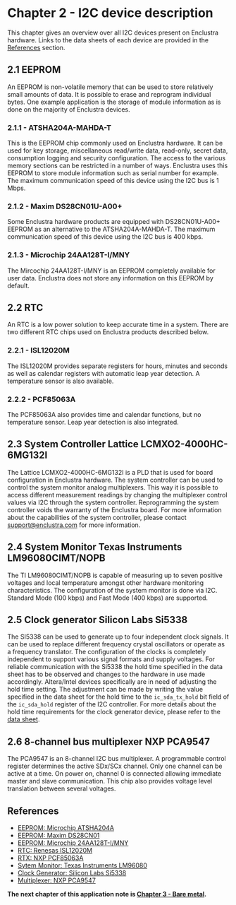 # Chapter 2 - I2C device description
This chapter gives an overview over all I2C devices present on Enclustra hardware. Links to the data sheets of each device are provided in the [References](Chapter-2-I2CDeviceDescription.md#references) section.

## 2.1 EEPROM
An EEPROM is non-volatile memory that can be used to store relatively small amounts of data. It is possible to erase and reprogram individual bytes. One example application is the storage of module information as is done on the majority of Enclustra devices.

### 2.1.1 - ATSHA204A-MAHDA-T
This is the EEPROM chip commonly used on Enclustra hardware. It can be used for key storage, miscellaneous read/write data, read-only, secret data, consumption logging and security configuration. The access to the various memory sections can be restricted in a number of ways. Enclustra uses this EEPROM to store module information such as serial number for example. The maximum communication speed of this device using the I2C bus is 1 Mbps.

### 2.1.2 - Maxim DS28CN01U-A00+
Some Enclustra hardware products are equipped with DS28CN01U-A00+ EEPROM as an alternative to the ATSHA204A-MAHDA-T. The maximum communication speed of this device using the I2C bus is 400 kbps.

### 2.1.3 - Microchip 24AA128T-I/MNY
The Mircochip 24AA128T-I/MNY is an EEPROM completely available for user data. Enclustra does not store any information on this EEPROM by default.

## 2.2 RTC
An RTC is a low power solution to keep accurate time in a system. There are two different RTC chips used on Enclustra products described below.

### 2.2.1 - ISL12020M
The ISL12020M provides separate registers for hours, minutes and seconds as well as calendar registers with automatic leap year detection. A temperature sensor is also available.

### 2.2.2 - PCF85063A
The PCF85063A also provides time and calendar functions, but no temperature sensor. Leap year detection is also integrated.

## 2.3 System Controller Lattice LCMXO2-4000HC-6MG132I
The Lattice LCMXO2-4000HC-6MG132I is a PLD that is used for board configuration in Enclustra hardware. The system controller can be used to control the system monitor analog multiplexers. This way it is possible to access different measurement readings by changing the multiplexer control values via I2C through the system controller. Reprogramming the system controller voids the warranty of the Enclustra board. For more information about the capabilities of the system controller, please contact [support@enclustra.com](support@enclustra.com) for more information.

## 2.4 System Monitor Texas Instruments LM96080CIMT/NOPB
The TI LM96080CIMT/NOPB is capable of measuring up to seven positive voltages and local temperature amongst other hardware monitoring characteristics. The configuration of the system monitor is done via I2C. Standard Mode (100 kbps) and Fast Mode (400 kbps) are supported.

## 2.5 Clock generator Silicon Labs Si5338
The SI5338 can be used to generate up to four independent clock signals. It can be used to replace different frequency crystal oscillators or operate as a frequency translator. The configuration of the clocks is completely independent to support various signal formats and supply voltages. For reliable communication with the Si5338 the hold time specified in the data sheet has to be observed and changes to the hardware in use made accordingly. Altera/Intel devices specifically are in need of adjusting the hold time setting. The adjustment can be made by writing the value specified in the data sheet for the hold time to the `ic_sda_tx_hold` bit field of the `ic_sda_hold` register of the I2C controller. For more details about the hold time requirements for the clock generator device, please refer to the [data sheet](https://www.silabs.com/documents/public/data-sheets/Si5338.pdf).

## 2.6 8-channel bus multiplexer NXP PCA9547
The PCA9547 is an 8-channel I2C bus multiplexer. A programmable control register determines the active SDx/SCx channel. Only one channel can be active at a time. On power on, channel 0 is connected allowing immediate master and slave communication. This chip also provides voltage level translation between several voltages.

## References
* [EEPROM: Microchip ATSHA204A](http://ww1.microchip.com/downloads/en/DeviceDoc/ATSHA204A-Data-Sheet-40002025A.pdf)
* [EEPROM: Maxim DS28CN01](https://datasheets.maximintegrated.com/en/ds/DS28CN01.pdf)
* [EEPROM: Microchip 24AA128T-I/MNY](http://ww1.microchip.com/downloads/en/DeviceDoc/24AA128-24LC128-24FC128-128K-I2C-Serial-EEPROM-DS.pdf)
* [RTC: Renesas ISL12020M](https://www.renesas.com/us/en/www/doc/datasheet/isl12020m.pdf)
* [RTX: NXP PCF85063A](https://www.nxp.com/docs/en/data-sheet/PCF85063A.pdf)
* [Sytem Monitor: Texas Instruments LM96080](https://www.ti.com/lit/ds/symlink/lm96080.pdf)
* [Clock Generator: Silicon Labs Si5338](https://www.silabs.com/documents/public/data-sheets/Si5338.pdf)
* [Multiplexer: NXP PCA9547](https://www.nxp.com/docs/en/data-sheet/PCA9547.pdf)

**The next chapter of this application note is [Chapter 3 - Bare metal](./Chapter-3-BareMetal.md).**
